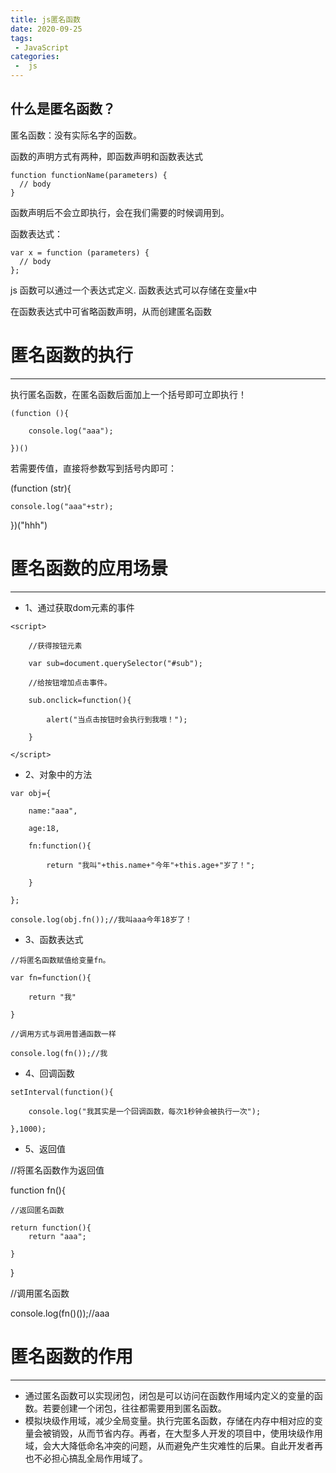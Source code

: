 ```yaml
---
title: js匿名函数
date: 2020-09-25
tags:
 - JavaScript
categories:
 -  js
---
```


## 什么是匿名函数？
匿名函数：没有实际名字的函数。

函数的声明方式有两种，即函数声明和函数表达式

```
function functionName(parameters) {
  // body
}
```
函数声明后不会立即执行，会在我们需要的时候调用到。

函数表达式：


```
var x = function (parameters) {
  // body
};
```
js 函数可以通过一个表达式定义.  函数表达式可以存储在变量x中

在函数表达式中可省略函数声明，从而创建匿名函数 

# 匿名函数的执行

---
执行匿名函数，在匿名函数后面加上一个括号即可立即执行！


```
(function (){

    console.log("aaa");

})()
```
若需要传值，直接将参数写到括号内即可：

(function (str){

    console.log("aaa"+str);

})("hhh")


# 匿名函数的应用场景

---
- 1、通过获取dom元素的事件


```
<script>

    //获得按钮元素

    var sub=document.querySelector("#sub");

    //给按钮增加点击事件。

    sub.onclick=function(){

        alert("当点击按钮时会执行到我哦！");

    }

</script>
```
- 2、对象中的方法

```
var obj={

    name:"aaa",

    age:18,

    fn:function(){

        return "我叫"+this.name+"今年"+this.age+"岁了！";

    }

};

console.log(obj.fn());//我叫aaa今年18岁了！
```

- 3、函数表达式


```
//将匿名函数赋值给变量fn。

var fn=function(){

    return "我"

}

//调用方式与调用普通函数一样

console.log(fn());//我
```
- 4、回调函数


```
setInterval(function(){

    console.log("我其实是一个回调函数，每次1秒钟会被执行一次");

},1000);

```
- 5、返回值

//将匿名函数作为返回值

function fn(){

    //返回匿名函数

    return function(){
        return "aaa";

    }

}

//调用匿名函数

console.log(fn()());//aaa

# 匿名函数的作用

---

- 通过匿名函数可以实现闭包，闭包是可以访问在函数作用域内定义的变量的函数。若要创建一个闭包，往往都需要用到匿名函数。
- 模拟块级作用域，减少全局变量。执行完匿名函数，存储在内存中相对应的变量会被销毁，从而节省内存。再者，在大型多人开发的项目中，使用块级作用域，会大大降低命名冲突的问题，从而避免产生灾难性的后果。自此开发者再也不必担心搞乱全局作用域了。